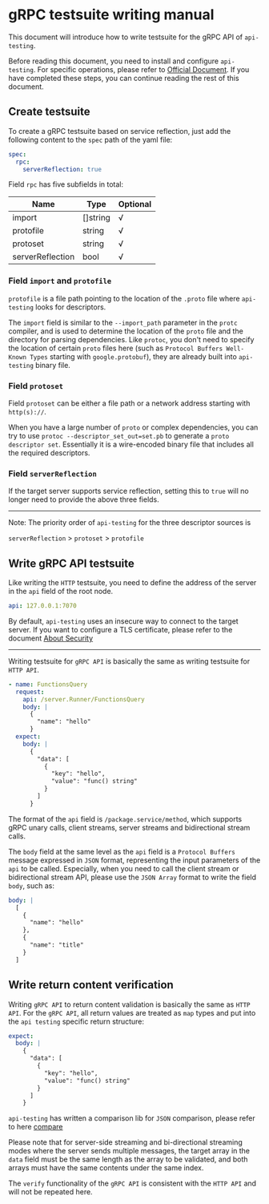 # gRPC testsuite writing manual

This document will introduce how to write testsuite for the gRPC API of `api-testing`.

Before reading this document, you need to install and configure `api-testing`. For specific operations, please refer to [Official Document](./README.md). If you have completed these steps, you can continue reading the rest of this document.

##  Create testsuite

To create a gRPC testsuite based on service reflection, just add the following content to the `spec` path of the yaml file: 

```yaml
spec:
  rpc:
    serverReflection: true
```

Field `rpc` has five subfields in total:

| Name             | Type     | Optional |
| ---------------- | -------- | -------- |
| import           | []string | √        |
| protofile        | string   | √        |
| protoset         | string   | √        |
| serverReflection | bool     | √        |


### Field `import` and `protofile`

`protofile` is a file path pointing to the location of the `.proto` file where `api-testing` looks for descriptors.

The `import` field is similar to the `--import_path` parameter in the `protc` compiler, and is used to determine the location of the `proto` file and the directory for parsing dependencies. Like `protoc`, you don't need to specify the location of certain `proto` files here (such as `Protocol Buffers Well-Known Types` starting with `google.protobuf`), they are already built into `api-testing` binary file.

### Field `protoset`

Field `protoset` can be either a file path or a network address starting with `http(s)://`.

When you have a large number of `proto` or complex dependencies, you can try to use `protoc --descriptor_set_out=set.pb` to generate a `proto descriptor set`. Essentially it is a wire-encoded binary file that includes all the required descriptors.


### Field `serverReflection`

If the target server supports service reflection, setting this to `true` will no longer need to provide the above three fields.

---
Note: The priority order of `api-testing` for the three descriptor sources is

`serverReflection` > `protoset` > `protofile`

## Write gRPC API testsuite

Like writing the `HTTP` testsuite, you need to define the address of the server in the `api` field of the root node.

```yaml
api: 127.0.0.1:7070
```

By default, `api-testing` uses an insecure way to connect to the target server. If you want to configure a TLS certificate, please refer to the document [About Security](./secure.md)

---

Writing testsuite for `gRPC API` is basically the same as writing testsuite for `HTTP API`.

```yaml
- name: FunctionsQuery
  request:
    api: /server.Runner/FunctionsQuery
    body: |
      {
        "name": "hello"
      }
  expect:
    body: |
      {
        "data": [
          {
            "key": "hello",
            "value": "func() string"
          }
        ]
      }
```

The format of the `api` field is `/package.service/method`, which supports gRPC unary calls, client streams, server streams and bidirectional stream calls.

The `body` field at the same level as the `api` field is a `Protocol Buffers` message expressed in `JSON` format, representing the input parameters of the `api` to be called. Especially, when you need to call the client stream or bidirectional stream API, please use the `JSON Array` format to write the field `body`, such as:

```yaml
body: |
  [
    {
      "name": "hello"
    },
    {
      "name": "title"
    }
  ]
```

## Write return content verification

Writing `gRPC API` to return content validation is basically the same as `HTTP API`. For the `gRPC API`, all return values are treated as `map` types and put into the `api testing` specific return structure: 

```yaml
expect:
  body: |
    {
      "data": [
        {
          "key": "hello",
          "value": "func() string"
        }
      ]
    }
```

`api-testing` has written a comparison lib for `JSON` comparison, please refer to here [compare](https://pkg.go.dev/github.com/linuxsuren/api-testing/pkg/compare)

Please note that for server-side streaming and bi-directional streaming modes where the server sends multiple messages, the target array in the `data` field must be the same length as the array to be validated, and both arrays must have the same contents under the same index.

The `verify` functionality of the `gRPC API` is consistent with the `HTTP API` and will not be repeated here.